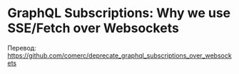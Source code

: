 # GraphQL Subscriptions: Why we use SSE/Fetch over Websockets

Перевод: https://github.com/comerc/deprecate_graphql_subscriptions_over_websockets
